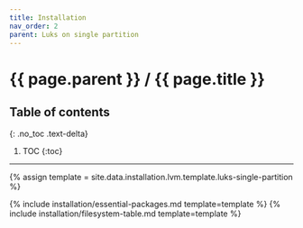 ```yaml
---
title: Installation
nav_order: 2
parent: Luks on single partition
---
```


# {{ page.parent }} / {{ page.title }}

## Table of contents
{: .no_toc .text-delta}

1. TOC
{:toc}

---

{% assign template = site.data.installation.lvm.template.luks-single-partition %}

{% include installation/essential-packages.md template=template %}
{% include installation/filesystem-table.md template=template %}
